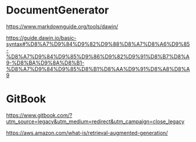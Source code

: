# DocumentGenerator

https://www.markdownguide.org/tools/dawin/

https://guide.dawin.io/basic-syntax#%D8%A7%D9%84%D9%82%D9%88%D8%A7%D8%A6%D9%85-%D8%A7%D9%84%D9%85%D9%86%D9%82%D9%91%D8%B7%D8%A9-%D8%BA%D9%8A%D8%B1-%D8%A7%D9%84%D9%85%D8%B1%D8%AA%D9%91%D8%A8%D8%A9


# GitBook

https://www.gitbook.com/?utm_source=legacy&utm_medium=redirect&utm_campaign=close_legacy

https://aws.amazon.com/what-is/retrieval-augmented-generation/
